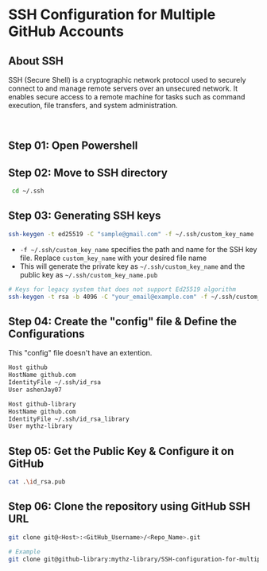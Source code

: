 # SSH Configuration for Multiple GitHub Accounts

## About SSH

SSH (Secure Shell) is a cryptographic network protocol used to securely connect to and manage remote servers over an unsecured network. It enables secure access to a remote machine for tasks such as command execution, file transfers, and system administration.

<br/>

## Step 01: Open Powershell

## Step 02: Move to SSH directory

```sh
 cd ~/.ssh
```

## Step 03: Generating SSH keys

```sh
ssh-keygen -t ed25519 -C "sample@gmail.com" -f ~/.ssh/custom_key_name

```

- `-f ~/.ssh/custom_key_name` specifies the path and name for the SSH key file. Replace `custom_key_name` with your desired file name
- This will generate the private key as `~/.ssh/custom_key_name` and the public key as `~/.ssh/custom_key_name.pub`

```sh
# Keys for legacy system that does not support Ed25519 algorithm
ssh-keygen -t rsa -b 4096 -C "your_email@example.com" -f ~/.ssh/custom_key_name
```

## Step 04: Create the "config" file & Define the Configurations

This "config" file doesn't have an extention.

```txt
Host github
HostName github.com
IdentityFile ~/.ssh/id_rsa
User ashenJay07

Host github-library
HostName github.com
IdentityFile ~/.ssh/id_rsa_library
User mythz-library
```

## Step 05: Get the Public Key & Configure it on GitHub

```sh
cat .\id_rsa.pub
```

## Step 06: Clone the repository using GitHub SSH URL

```sh
git clone git@<Host>:<GitHub_Username>/<Repo_Name>.git
```

```sh
# Example
git clone git@github-library:mythz-library/SSH-configuration-for-multiple-GitHub-accounts.git
```
